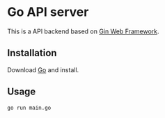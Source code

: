 # Go API server

This is a API backend based on [Gin Web Framework](https://github.com/gin-gonic/gin).

## Installation
Download [Go](https://golang.org/dl/) and install.

## Usage

```golang
go run main.go
```

